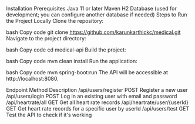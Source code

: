 Installation
Prerequisites
Java 11 or later
Maven
H2 Database (used for development; you can configure another database if needed)
Steps to Run the Project Locally
Clone the repository:

bash
Copy code
git clone https://github.com/karunkarthickc/medical.git
Navigate to the project directory:

bash
Copy code
cd medical-api
Build the project:

bash
Copy code
mvn clean install
Run the application:

bash
Copy code
mvn spring-boot:run
The API will be accessible at http://localhost:8080.

Endpoint	Method	Description
/api/users/register	POST	Register a new user
/api/users/login	POST	Log in an existing user with email and password
/api/heartrate/all	GET	Get all heart rate records
/api/heartrate/user/{userId}	GET	Get heart rate records for a specific user by userId
/api/users/test	GET	Test the API to check if it's working

